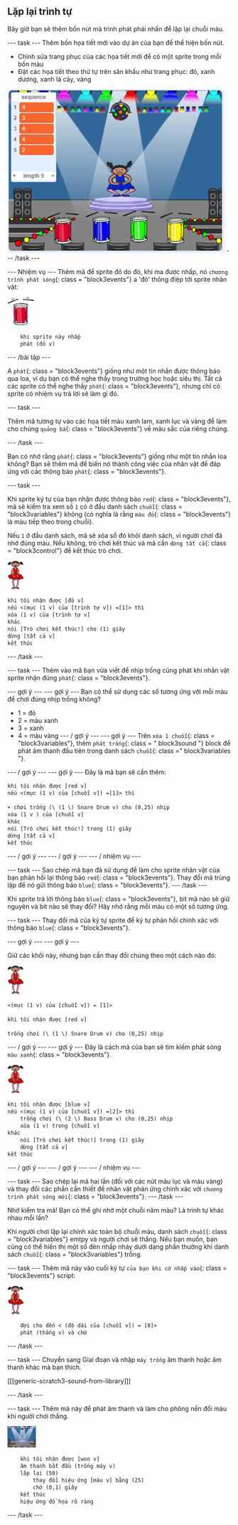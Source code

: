 ## Lặp lại trình tự

Bây giờ bạn sẽ thêm bốn nút mà trình phát phải nhấn để lặp lại chuỗi màu.

\--- task \--- Thêm bốn họa tiết mới vào dự án của bạn để thể hiện bốn nút.

+ Chỉnh sửa trang phục của các họa tiết mới để có một sprite trong mỗi bốn màu
+ Đặt các họa tiết theo thứ tự trên sân khấu như trang phục: đỏ, xanh dương, xanh lá cây, vàng

![ảnh chụp màn hình](images/colour-drums.png) \--- /task \---

\--- Nhiệm vụ \--- Thêm mã để sprite đỏ do đó, khi ma được nhấp, nó `chương trình phát sóng`{: class = "block3events"} a 'đỏ' thông điệp tới sprite nhân vật:

![trống đỏ](images/red_drum.png)

```blocks3
    khi sprite này nhấp
    phát (đỏ v)
```

\--- /bài tập \---

A `phát`{: class = "block3events"} giống như một tin nhắn được thông báo qua loa, ví dụ bạn có thể nghe thấy trong trường học hoặc siêu thị. Tất cả các sprite có thể nghe thấy `phát`{: class = "block3events"}, nhưng chỉ có sprite có nhiệm vụ trả lời sẽ làm gì đó.

\--- task \---

Thêm mã tương tự vào các họa tiết màu xanh lam, xanh lục và vàng để làm cho chúng `quảng bá`{: class = "block3events"} về màu sắc của riêng chúng.

\--- /task \---

Bạn có nhớ rằng `phát`{: class = "block3events"} giống như một tin nhắn loa không? Bạn sẽ thêm mã để biến nó thành công việc của nhân vật để đáp ứng với các thông báo `phát`{: class = "block3events"}.

\--- task \---

Khi sprite ký tự của bạn nhận được thông báo `red`{: class = "block3events"}, mã sẽ kiểm tra xem số `1` có ở đầu danh sách `chuỗi`{: class = "block3variables"} không (có nghĩa là rằng `màu đỏ`{: class = "block3events"} là màu tiếp theo trong chuỗi).

Nếu `1` ở đầu danh sách, mã sẽ xóa số đó khỏi danh sách, vì người chơi đã nhớ đúng màu. Nếu không, trò chơi kết thúc và mã cần `dừng tất cả`{: class = "block3control"} để kết thúc trò chơi.

![diễn viên ba lê](images/ballerina.png)

```blocks3
khi tôi nhận được [đỏ v]
nếu <(mục (1 v) của [trình tự v]) =[1]> thì
xóa (1 v) của [trình tự v]
khác
nói [Trò chơi kết thúc!] cho (1) giây
dừng [tất cả v]
kết thúc
```

\--- /task \---

\--- task \--- Thêm vào mã bạn vừa viết để nhịp trống cũng phát khi nhân vật sprite nhận đúng `phát`{: class = "block3events"}.

\--- gợi ý \--- \--- gợi ý \--- Bạn có thể sử dụng các số tương ứng với mỗi màu để chơi đúng nhịp trống không?

+ 1 = đỏ
+ 2 = màu xanh
+ 3 = xanh
+ 4 = màu vàng \--- / gợi ý \--- \--- gợi ý \--- Trên `xóa 1 chuỗi`{: class = "block3variables"}, thêm `phát trống`{: class = " block3sound "} block để phát âm thanh đầu tiên trong danh sách `chuỗi`{: class =" block3variables "}.

\--- / gợi ý \--- \--- gợi ý \--- Đây là mã bạn sẽ cần thêm:

```blocks3
khi tôi nhận được [red v]
nếu <(mục (1 v) của [chuỗi v]) =[1]> thì

+ chơi trống (\ (1 \) Snare Drum v) cho (0,25) nhịp
xóa (1 v ) của [chuỗi v]
khác
nói [Trò chơi kết thúc!] trong (1) giây
dừng [tất cả v]
kết thúc

```

\--- / gợi ý \--- \--- / gợi ý \--- \--- / nhiệm vụ \---

\--- task \--- Sao chép mã bạn đã sử dụng để làm cho sprite nhân vật của bạn phản hồi lại thông báo `red`{: class = "block3events"}. Thay đổi mã trùng lặp để nó gửi thông báo `blue`{: class = "block3events"}. \--- /task \---

Khi sprite trả lời thông báo `blue`{: class = "block3events"}, bit mã nào sẽ giữ nguyên và bit nào sẽ thay đổi? Hãy nhớ rằng mỗi màu có một số tương ứng.

\--- task \--- Thay đổi mã của ký tự sprite để ký tự phản hồi chính xác với thông báo `blue`{: class = "block3events"}.

\--- gợi ý \--- \--- gợi ý \---

Giữ các khối này, nhưng bạn cần thay đổi chúng theo một cách nào đó:

![diễn viên ba lê](images/ballerina.png)

```blocks3
<(mục (1 v) của [chuỗi v]) = [1]>

khi tôi nhận được [red v]

trống chơi (\ (1 \) Snare Drum v) cho (0,25) nhịp
```

\--- / gợi ý \--- \--- gợi ý \--- Đây là cách mã của bạn sẽ tìm kiếm phát sóng `màu xanh`{: class = "block3events"}.

![diễn viên ba lê](images/ballerina.png)

```blocks3
khi tôi nhận được [blue v]
nếu <(mục (1 v) của [chuỗi v]) =[2]> thì
    trống chơi (\ (2 \) Bass Drum v) cho (0,25) nhịp
    xóa (1 v) trong [chuỗi v]
khác
    nói [Trò chơi kết thúc!] trong (1) giây
    dừng [tất cả v]
kết thúc
```

\--- / gợi ý \--- \--- / gợi ý \--- \--- / nhiệm vụ \---

\--- task \--- Sao chép lại mã hai lần (đối với các nút màu lục và màu vàng) và thay đổi các phần cần thiết để nhân vật phản ứng chính xác với `chương trình phát sóng mới`{: class = "block3events"}. \--- /task \---

Nhớ kiểm tra mã! Bạn có thể ghi nhớ một chuỗi năm màu? Là trình tự khác nhau mỗi lần?

Khi người chơi lặp lại chính xác toàn bộ chuỗi màu, danh sách `chuỗi`{: class = "block3variables"} emtpy và người chơi sẽ thắng. Nếu bạn muốn, bạn cũng có thể hiển thị một số đèn nhấp nháy dưới dạng phần thưởng khi danh sách `chuỗi`{: class = "block3variables"} trống.

\--- task \--- Thêm mã này vào cuối ký tự `của bạn khi cờ nhấp vào`{: class = "block3events"} script:

![diễn viên ba lê](images/ballerina.png)

```blocks3
    đợi cho đến < (độ dài của [chuỗi v]) = [0]>
    phát (thắng v) và chờ
```

\--- /task \---

\--- task \--- Chuyển sang Giai đoạn và nhập `máy trống` âm thanh hoặc âm thanh khác mà bạn thích.

[[[generic-scratch3-sound-from-library]]]

\--- /task \---

\--- task \--- Thêm mã này để phát âm thanh và làm cho phông nền đổi màu khi người chơi thắng.

![diễn viên ba lê](images/stage.png)

```blocks3
    khi tôi nhận được [won v]
    âm thanh bắt đầu (trống máy v)
    lặp lại (50)
        thay đổi hiệu ứng [màu v] bằng (25)
        chờ (0,1) giây
    kết thúc
    hiệu ứng đồ họa rõ ràng
```

\--- /task \---